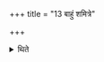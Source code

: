 +++
title = "13 बाहुं शमित्रे"

+++

<details><summary>थिते</summary>

13. He gives the piece of arm (of the animal) to the Śamitr̥ (butcher).
</details>
